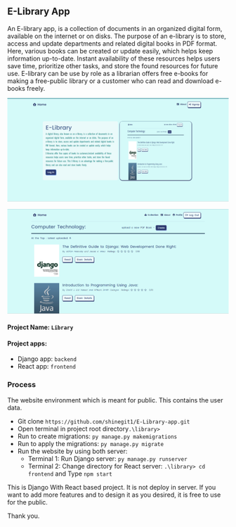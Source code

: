 ## E-Library App
An E-library app, is a collection of documents in an organized digital form, available on the internet or on disks. The purpose of an e-library is to store, access and update departments and related digital books in PDF format. Here, various books can be created or update easily, which helps keep information up-to-date. Instant availability of these resources helps users save time, prioritize other tasks, and store the found resources for future use. E-library can be use by role as a librarian offers free e-books for making a free-public library or a customer who can read and download e-books freely.


![Home Page](frontend/public/images/homePage.png)


![Home Page](frontend/public/images/e-library.png)

#### Project Name: `Library`
#### Project apps:
- Django app: `backend`
- React app: `frontend`

### Process
The website environment which is meant for public. This contains the user data.
- Git clone `https://github.com/shinegit1/E-Library-app.git`
- Open terminal in project root directory`.\library>`
- Run to create migrations: `py manage.py makemigrations`
- Run to apply the migrations: `py manage.py migrate`
- Run the website by using both server:
    - Terminal 1: Run Django server: `py manage.py runserver`
    - Terminal 2: Change directory for React server: `.\library> cd frontend` and Type `npm start`

This is Django With React based project. It is not deploy in server. If you want to add more features and to design it 
as you desired, it is free to use for the public.

Thank you.
